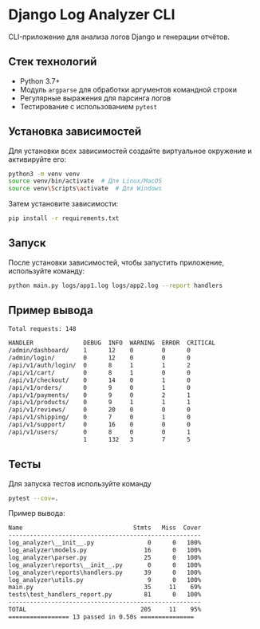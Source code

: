 
# Django Log Analyzer CLI

CLI-приложение для анализа логов Django и генерации отчётов.

## Стек технологий
- Python 3.7+
- Модуль `argparse` для обработки аргументов командной строки
- Регулярные выражения для парсинга логов
- Тестирование с использованием `pytest`

## Установка зависимостей

Для установки всех зависимостей создайте виртуальное окружение и активируйте его:

```bash
python3 -m venv venv
source venv/bin/activate  # Для Linux/MacOS
source venv\Scripts\activate  # Для Windows
```
Затем установите зависимости:

```bash
pip install -r requirements.txt
```



## Запуск
После установки зависимостей, чтобы запустить приложение, используйте команду:
```bash
python main.py logs/app1.log logs/app2.log --report handlers
```

## Пример вывода

```bash
Total requests: 148

HANDLER              DEBUG  INFO  WARNING  ERROR  CRITICAL
/admin/dashboard/    1      12    0        0      0       
/admin/login/        0      12    0        0      0       
/api/v1/auth/login/  0      8     1        1      2       
/api/v1/cart/        0      8     1        0      0       
/api/v1/checkout/    0      14    0        1      0       
/api/v1/orders/      0      9     0        1      0       
/api/v1/payments/    0      9     0        2      1       
/api/v1/products/    0      9     1        1      1       
/api/v1/reviews/     0      20    0        0      0       
/api/v1/shipping/    0      7     0        1      0       
/api/v1/support/     0      16    0        0      0       
/api/v1/users/       0      8     0        0      1       
                     1      132   3        7      5
```


## Тесты
Для запуска тестов используйте команду
```bash
pytest --cov=.
```
Пример вывода:  

```bash
Name                               Stmts   Miss  Cover
------------------------------------------------------
log_analyzer\__init__.py               0      0   100%
log_analyzer\models.py                16      0   100%
log_analyzer\parser.py                25      0   100%
log_analyzer\reports\__init__.py       0      0   100%
log_analyzer\reports\handlers.py      39      0   100%
log_analyzer\utils.py                  9      0   100%
main.py                               35     11    69%
tests\test_handlers_report.py         81      0   100%
------------------------------------------------------
TOTAL                                205     11    95%
================= 13 passed in 0.50s ===============
```